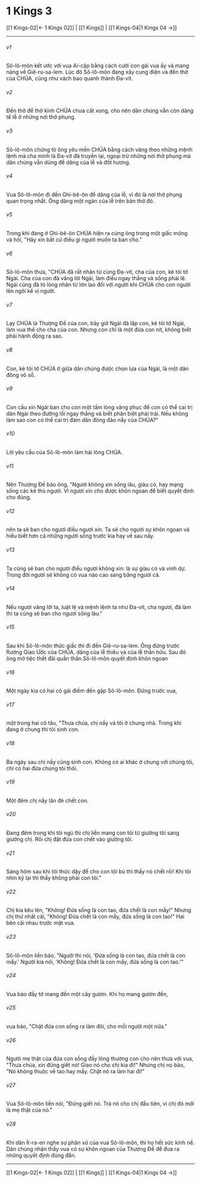 # 1 Kings 3

[[1 Kings-02|← 1 Kings 02]] | [[1 Kings]] | [[1 Kings-04|1 Kings 04 →]]
***



###### v1 
Sô-lô-môn kết ước với vua Ai-cập bằng cách cưới con gái vua ấy và mang nàng về Giê-ru-sa-lem. Lúc đó Sô-lô-môn đang xây cung điện và đền thờ của CHÚA, cũng như vách bao quanh thành Đa-vít. 

###### v2 
Đền thờ để thờ kính CHÚA chưa cất xong, cho nên dân chúng vẫn còn dâng tế lễ ở những nơi thờ phụng. 

###### v3 
Sô-lô-môn chứng tỏ ông yêu mến CHÚA bằng cách vâng theo những mệnh lệnh mà cha mình là Đa-vít đã truyền lại, ngoại trừ những nơi thờ phụng mà dân chúng vẫn dùng để dâng của lễ và đốt hương. 

###### v4 
Vua Sô-lô-môn đi đến Ghi-bê-ôn để dâng của lễ, vì đó là nơi thờ phụng quan trọng nhất. Ông dâng một ngàn của lễ trên bàn thờ đó. 

###### v5 
Trong khi đang ở Ghi-bê-ôn CHÚA hiện ra cùng ông trong một giấc mộng và hỏi, "Hãy xin bất cứ điều gì ngươi muốn ta ban cho." 

###### v6 
Sô-lô-môn thưa, "CHÚA đã rất nhân từ cùng Đa-vít, cha của con, kẻ tôi tớ Ngài. Cha của con đã vâng lời Ngài, làm điều ngay thẳng và sống phải lẽ. Ngài cũng đã tỏ lòng nhân từ lớn lao đối với người khi CHÚA cho con người lên ngôi kế vị người. 

###### v7 
Lạy CHÚA là Thượng Đế của con, bây giờ Ngài đã lập con, kẻ tôi tớ Ngài, làm vua thế cho cha của con. Nhưng con chỉ là một đứa con nít, không biết phải hành động ra sao. 

###### v8 
Con, kẻ tôi tớ CHÚA ở giữa dân chúng được chọn lựa của Ngài, là một dân đông vô số. 

###### v9 
Con cầu xin Ngài ban cho con một tấm lòng vâng phục để con có thể cai trị dân Ngài theo đường lối ngay thẳng và biết phân biệt phải trái. Nếu không làm sao con có thể cai trị đám dân đông đảo nầy của CHÚA?" 

###### v10 
Lời yêu cầu của Sô-lô-môn làm hài lòng CHÚA. 

###### v11 
Nên Thượng Đế bảo ông, "Ngươi không xin sống lâu, giàu có, hay mạng sống các kẻ thù ngươi. Vì ngươi xin cho được khôn ngoan để biết quyết định cho đúng, 

###### v12 
nên ta sẽ ban cho ngươi điều ngươi xin. Ta sẽ cho ngươi sự khôn ngoan và hiểu biết hơn cả những người sống trước kia hay về sau nầy. 

###### v13 
Ta cũng sẽ ban cho ngươi điều ngươi không xin: là sự giàu có và vinh dự. Trong đời ngươi sẽ không có vua nào cao sang bằng ngươi cả. 

###### v14 
Nếu ngươi vâng lời ta, luật lệ và mệnh lệnh ta như Đa-vít, cha ngươi, đã làm thì ta cũng sẽ ban cho ngươi sống lâu." 

###### v15 
Sau khi Sô-lô-môn thức giấc thì đi đến Giê-ru-sa-lem. Ông đứng trước Rương Giao Ước của CHÚA, dâng của lễ thiêu và của lễ thân hữu. Sau đó ông mở tiệc thết đãi quần thần.Sô-lô-môn quyết định khôn ngoan 

###### v16 
Một ngày kia có hai cô gái điếm đến gặp Sô-lô-môn. Đứng trước vua, 

###### v17 
một trong hai cô tâu, "Thưa chúa, chị nầy và tôi ở chung nhà. Trong khi đang ở chung thì tôi sinh con. 

###### v18 
Ba ngày sau chị nầy cũng sinh con. Không có ai khác ở chung với chúng tôi, chỉ có hai đứa chúng tôi thôi. 

###### v19 
Một đêm chị nầy lăn đè chết con. 

###### v20 
Đang đêm trong khi tôi ngủ thì chị liền mang con tôi từ giường tôi sang giường chị. Rồi chị đặt đứa con chết vào giường tôi. 

###### v21 
Sáng hôm sau khi tôi thức dậy để cho con tôi bú thì thấy nó chết rồi! Khi tôi nhìn kỹ lại thì thấy không phải con tôi." 

###### v22 
Chị kia kêu lên, "Không! Đứa sống là con tao, đứa chết là con mầy!" Nhưng chị thứ nhất cãi, "Không! Đứa chết là con mầy, đứa sống là con tao!" Hai bên cãi nhau trước mặt vua. 

###### v23 
Sô-lô-môn liền bảo, "Người thì nói, 'Đứa sống là con tao, đứa chết là con mầy.' Người kia nói, 'Không! Đứa chết là con mầy, đứa sống là con tao.'" 

###### v24 
Vua bảo đầy tớ mang đến một cây gươm. Khi họ mang gươm đến, 

###### v25 
vua bảo, "Chặt đứa con sống ra làm đôi, cho mỗi người một nửa." 

###### v26 
Người mẹ thật của đứa con sống đầy lòng thương con cho nên thưa với vua, "Thưa chúa, xin đừng giết nó! Giao nó cho chị kia đi!" Nhưng chị nọ bảo, "Nó không thuộc về tao hay mầy. Chặt nó ra làm hai đi!" 

###### v27 
Vua Sô-lô-môn liền nói, "Đừng giết nó. Trả nó cho chị đầu tiên, vì chị đó mới là mẹ thật của nó." 

###### v28 
Khi dân Ít-ra-en nghe sự phân xử của vua Sô-lô-môn, thì họ hết sức kính nể. Dân chúng nhận thấy vua có sự khôn ngoan của Thượng Đế để đưa ra những quyết định đúng đắn.

***
[[1 Kings-02|← 1 Kings 02]] | [[1 Kings]] | [[1 Kings-04|1 Kings 04 →]]
